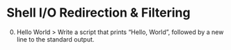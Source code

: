 # Shell I/O Redirection & Filtering
 0. Hello World > Write a script that prints “Hello, World”, followed by a new line to the standard output.
